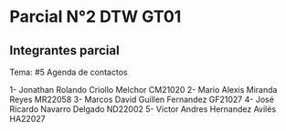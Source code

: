# Parcial N°2 DTW GT01

## Integrantes parcial

Tema: #5 Agenda de contactos

1- Jonathan Rolando Criollo Melchor CM21020
2- Mario Alexis Miranda Reyes MR22058
3- Marcos David Guillen Fernandez GF21027
4- José Ricardo Navarro Delgado ND22002
5- Victor Andres Hernandez Avilés  HA22027